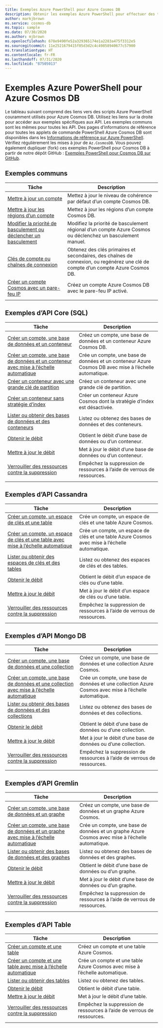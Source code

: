 ```yaml
---
title: Exemples Azure PowerShell pour Azure Cosmos DB
description: Obtenir les exemples Azure PowerShell pour effectuer des tâches courantes dans Azure Cosmos DB
author: markjbrown
ms.service: cosmos-db
ms.topic: sample
ms.date: 07/30/2020
ms.author: mjbrown
ms.openlocfilehash: 678e9490fe52a329365174e1a2283a475f3312e5
ms.sourcegitcommit: 11e2521679415f05d3d2c4c49858940677c57900
ms.translationtype: HT
ms.contentlocale: fr-FR
ms.lasthandoff: 07/31/2020
ms.locfileid: "87505013"
---
```

# <a name="azure-powershell-samples-for-azure-cosmos-db"></a>Exemples Azure PowerShell pour Azure Cosmos DB

Le tableau suivant comprend des liens vers des scripts Azure PowerShell couramment utilisés pour Azure Cosmos DB. Utilisez les liens sur la droite pour accéder aux exemples spécifiques aux API. Les exemples communs sont les mêmes pour toutes les API. Des pages d’informations de référence pour toutes les applets de commande PowerShell Azure Cosmos DB sont disponibles dans les [Informations de référence sur Azure PowerShell](/powershell/module/az.cosmosdb). Vérifiez régulièrement les mises à jour de `Az.CosmosDB`. Vous pouvez également dupliquer (fork) ces exemples PowerShell pour Cosmos DB à partir de notre dépôt GitHub : [Exemples PowerShell pour Cosmos DB sur GitHub](https://github.com/Azure/azure-docs-powershell-samples/tree/master/cosmosdb).

## <a name="common-samples"></a>Exemples communs

|Tâche | Description |
|---|---|
|[Mettre à jour un compte](scripts/powershell/common/account-update.md?toc=%2fpowershell%2fmodule%2ftoc.json)| Mettez à jour le niveau de cohérence par défaut d’un compte Cosmos DB. |
|[Mettre à jour les régions d’un compte](scripts/powershell/common/update-region.md?toc=%2fpowershell%2fmodule%2ftoc.json)| Mettez à jour les régions d’un compte Cosmos DB. |
|[Modifier la priorité de basculement ou déclencher un basculement](scripts/powershell/common/failover-priority-update.md?toc=%2fpowershell%2fmodule%2ftoc.json)| Modifiez la priorité de basculement régional d’un compte Azure Cosmos ou déclenchez un basculement manuel. |
|[Clés de compte ou chaînes de connexion](scripts/powershell/common/keys-connection-strings.md?toc=%2fpowershell%2fmodule%2ftoc.json)| Obtenez des clés primaires et secondaires, des chaînes de connexion, ou regénérez une clé de compte d’un compte Azure Cosmos DB. |
|[Créer un compte Cosmos avec un pare-feu IP](scripts/powershell/common/firewall-create.md?toc=%2fpowershell%2fmodule%2ftoc.json)| Créez un compte Azure Cosmos DB avec le pare-feu IP activé. |
|||

## <a name="core-sql-api-samples"></a>Exemples d’API Core (SQL)

|Tâche | Description |
|---|---|
|[Créer un compte, une base de données et un conteneur](scripts/powershell/sql/create.md?toc=%2fpowershell%2fmodule%2ftoc.json)| Créez un compte, une base de données et un conteneur Azure Cosmos DB. |
|[Créer un compte, une base de données et un conteneur avec mise à l’échelle automatique](scripts/powershell/sql/autoscale.md?toc=%2fpowershell%2fmodule%2ftoc.json)| Crée un compte, une base de données et un conteneur Azure Cosmos DB avec mise à l’échelle automatique. |
|[Créer un conteneur avec une grande clé de partition](scripts/powershell/sql/create-large-partition-key.md?toc=%2fpowershell%2fmodule%2ftoc.json)| Créez un conteneur avec une grande clé de partition. |
|[Créer un conteneur sans stratégie d’index](scripts/powershell/sql/create-index-none.md?toc=%2fpowershell%2fmodule%2ftoc.json) | Créer un conteneur Azure Cosmos dont la stratégie d’index est désactivée.|
|[Lister ou obtenir des bases de données et des conteneurs](scripts/powershell/sql/list-get.md?toc=%2fpowershell%2fmodule%2ftoc.json)| Listez ou obtenez des bases de données et des conteneurs. |
|[Obtenir le débit](scripts/powershell/sql/throughput-get.md?toc=%2fpowershell%2fmodule%2ftoc.json)| Obtient le débit d’une base de données ou d’un conteneur. |
|[Mettre à jour le débit](scripts/powershell/sql/throughput-update.md?toc=%2fpowershell%2fmodule%2ftoc.json)| Met à jour le débit d’une base de données ou d’un conteneur. |
|[Verrouiller des ressources contre la suppression](scripts/powershell/sql/lock.md?toc=%2fpowershell%2fmodule%2ftoc.json)| Empêchez la suppression de ressources à l’aide de verrous de ressources. |
|||

## <a name="cassandra-api-samples"></a>Exemples d’API Cassandra

|Tâche | Description |
|---|---|
|[Créer un compte, un espace de clés et une table](scripts/powershell/cassandra/create.md?toc=%2fpowershell%2fmodule%2ftoc.json)| Crée un compte, un espace de clés et une table Azure Cosmos. |
|[Créer un compte, un espace de clés et une table avec mise à l’échelle automatique](scripts/powershell/cassandra/autoscale.md?toc=%2fpowershell%2fmodule%2ftoc.json)| Crée un compte, un espace de clés et une table Azure Cosmos avec mise à l’échelle automatique. |
|[Lister ou obtenir des espaces de clés et des tables](scripts/powershell/cassandra/list-get.md?toc=%2fpowershell%2fmodule%2ftoc.json)| Listez ou obtenez des espaces de clés et des tables. |
|[Obtenir le débit](scripts/powershell/cassandra/throughput-get.md?toc=%2fpowershell%2fmodule%2ftoc.json)| Obtient le débit d’un espace de clés ou d’une table. |
|[Mettre à jour le débit](scripts/powershell/cassandra/throughput-update.md?toc=%2fpowershell%2fmodule%2ftoc.json)| Met à jour le débit d’un espace de clés ou d’une table. |
|[Verrouiller des ressources contre la suppression](scripts/powershell/cassandra/lock.md?toc=%2fpowershell%2fmodule%2ftoc.json)| Empêchez la suppression de ressources à l’aide de verrous de ressources. |
|||

## <a name="mongo-db-api-samples"></a>Exemples d’API Mongo DB

|Tâche | Description |
|---|---|
|[Créer un compte, une base de données et une collection](scripts/powershell/mongodb/create.md?toc=%2fpowershell%2fmodule%2ftoc.json)| Créez un compte, une base de données et une collection Azure Cosmos. |
|[Créer un compte, une base de données et une collection avec mise à l’échelle automatique](scripts/powershell/mongodb/autoscale.md?toc=%2fpowershell%2fmodule%2ftoc.json)| Crée un compte, une base de données et une collection Azure Cosmos avec mise à l’échelle automatique. |
|[Lister ou obtenir des bases de données et des collections](scripts/powershell/mongodb/list-get.md?toc=%2fpowershell%2fmodule%2ftoc.json)| Listez ou obtenez des bases de données et des collections. |
|[Obtenir le débit](scripts/powershell/mongodb/throughput-get.md?toc=%2fpowershell%2fmodule%2ftoc.json)| Obtient le débit d’une base de données ou d’une collection. |
|[Mettre à jour le débit](scripts/powershell/mongodb/throughput-update.md?toc=%2fpowershell%2fmodule%2ftoc.json)| Met à jour le débit d’une base de données ou d’une collection. |
|[Verrouiller des ressources contre la suppression](scripts/powershell/mongodb/lock.md?toc=%2fpowershell%2fmodule%2ftoc.json)| Empêchez la suppression de ressources à l’aide de verrous de ressources. |
|||

## <a name="gremlin-api-samples"></a>Exemples d’API Gremlin

|Tâche | Description |
|---|---|
|[Créer un compte, une base de données et un graphe](scripts/powershell/gremlin/create.md?toc=%2fpowershell%2fmodule%2ftoc.json)| Créez un compte, une base de données et un graphe Azure Cosmos. |
|[Créer un compte, une base de données et un graphe avec mise à l’échelle automatique](scripts/powershell/gremlin/autoscale.md?toc=%2fpowershell%2fmodule%2ftoc.json)| Crée un compte, une base de données et un graphe Azure Cosmos avec mise à l’échelle automatique. |
|[Lister ou obtenir des bases de données et des graphes](scripts/powershell/gremlin/list-get.md?toc=%2fpowershell%2fmodule%2ftoc.json)| Listez ou obtenez des bases de données et des graphes. |
|[Obtenir le débit](scripts/powershell/gremlin/throughput-get.md?toc=%2fpowershell%2fmodule%2ftoc.json)| Obtient le débit d’une base de données ou d’un graphe. |
|[Mettre à jour le débit](scripts/powershell/gremlin/throughput-update.md?toc=%2fpowershell%2fmodule%2ftoc.json)| Met à jour le débit d’une base de données ou d’un graphe. |
|[Verrouiller des ressources contre la suppression](scripts/powershell/gremlin/lock.md?toc=%2fpowershell%2fmodule%2ftoc.json)| Empêchez la suppression de ressources à l’aide de verrous de ressources. |
|||

## <a name="table-api-samples"></a>Exemples d’API Table

|Tâche | Description |
|---|---|
|[Créer un compte et une table](scripts/powershell/table/create.md?toc=%2fpowershell%2fmodule%2ftoc.json)| Créez un compte et une table Azure Cosmos. |
|[Créer un compte et une table avec mise à l’échelle automatique](scripts/powershell/table/autoscale.md?toc=%2fpowershell%2fmodule%2ftoc.json)| Crée un compte et une table Azure Cosmos avec mise à l’échelle automatique. |
|[Lister ou obtenir des tables](scripts/powershell/table/list-get.md?toc=%2fpowershell%2fmodule%2ftoc.json)| Listez ou obtenez des tables. |
|[Obtenir le débit](scripts/powershell/table/throughput-get.md?toc=%2fpowershell%2fmodule%2ftoc.json)| Obtient le débit d’une table. |
|[Mettre à jour le débit](scripts/powershell/table/throughput-update.md?toc=%2fpowershell%2fmodule%2ftoc.json)| Met à jour le débit d’une table. |
|[Verrouiller des ressources contre la suppression](scripts/powershell/table/lock.md?toc=%2fpowershell%2fmodule%2ftoc.json)| Empêchez la suppression de ressources à l’aide de verrous de ressources. |
|||
